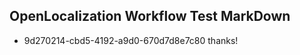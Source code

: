 ## OpenLocalization Workflow Test MarkDown
* 9d270214-cbd5-4192-a9d0-670d7d8e7c80 thanks!

<!--HONumber=Aug16_HO4-->


